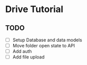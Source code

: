 # Drive Tutorial

## TODO
- [ ] Setup Database and data models
- [ ] Move folder open state to API
- [ ] Add auth
- [ ] Add file upload